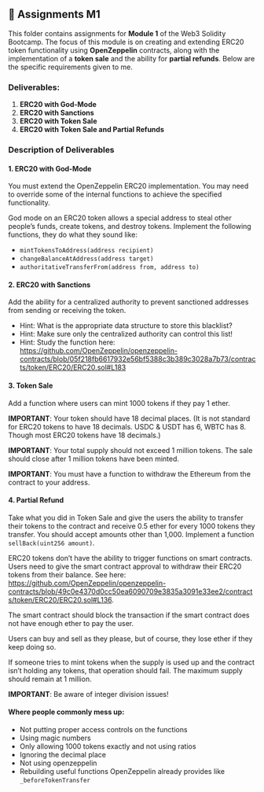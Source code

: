 ## 📑 Assignments M1

This folder contains assignments for **Module 1** of the Web3 Solidity Bootcamp. The focus of this module is on creating and extending ERC20 token functionality using **OpenZeppelin** contracts, along with the implementation of a **token sale** and the ability for **partial refunds**. Below are the specific requirements given to me.

### Deliverables:

1. **ERC20 with God-Mode**
2. **ERC20 with Sanctions**
3. **ERC20 with Token Sale**
4. **ERC20 with Token Sale and Partial Refunds**

### Description of Deliverables

#### 1. **ERC20 with God-Mode**

You must extend the OpenZeppelin ERC20 implementation. You may need to override some of the internal functions to achieve the specified functionality.

God mode on an ERC20 token allows a special address to steal other people’s funds, create tokens, and destroy tokens. Implement the following functions, they do what they sound like:

- `mintTokensToAddress(address recipient)`
- `changeBalanceAtAddress(address target)`
- `authoritativeTransferFrom(address from, address to)`

#### 2. **ERC20 with Sanctions**

Add the ability for a centralized authority to prevent sanctioned addresses from sending or receiving the token.

- Hint: What is the appropriate data structure to store this blacklist?
- Hint: Make sure only the centralized authority can control this list!
- Hint: Study the function here: https://github.com/OpenZeppelin/openzeppelin-contracts/blob/05f218fb6617932e56bf5388c3b389c3028a7b73/contracts/token/ERC20/ERC20.sol#L183

#### 3. **Token Sale**

Add a function where users can mint 1000 tokens if they pay 1 ether.

**IMPORTANT**: Your token should have 18 decimal places. (It is not standard for ERC20 tokens to have 18 decimals. USDC & USDT has 6, WBTC has 8. Though most ERC20 tokens have 18 decimals.)

**IMPORTANT**: Your total supply should not exceed 1 million tokens. The sale should close after 1 million tokens have been minted.

**IMPORTANT**: You must have a function to withdraw the Ethereum from the contract to your address.

#### 4. **Partial Refund**

Take what you did in Token Sale and give the users the ability to transfer their tokens to the contract and receive 0.5 ether for every 1000 tokens they transfer. You should accept amounts other than 1,000. Implement a function `sellBack(uint256 amount)`.

ERC20 tokens don’t have the ability to trigger functions on smart contracts. Users need to give the smart contract approval to withdraw their ERC20 tokens from their balance. See here: https://github.com/OpenZeppelin/openzeppelin-contracts/blob/49c0e4370d0cc50ea6090709e3835a3091e33ee2/contracts/token/ERC20/ERC20.sol#L136.

The smart contract should block the transaction if the smart contract does not have enough ether to pay the user.

Users can buy and sell as they please, but of course, they lose ether if they keep doing so.

If someone tries to mint tokens when the supply is used up and the contract isn’t holding any tokens, that operation should fail. The maximum supply should remain at 1 million.

**IMPORTANT**: Be aware of integer division issues!

#### Where people commonly mess up:

- Not putting proper access controls on the functions
- Using magic numbers
- Only allowing 1000 tokens exactly and not using ratios
- Ignoring the decimal place
- Not using openzeppelin
- Rebuilding useful functions OpenZeppelin already provides like `_beforeTokenTransfer`
